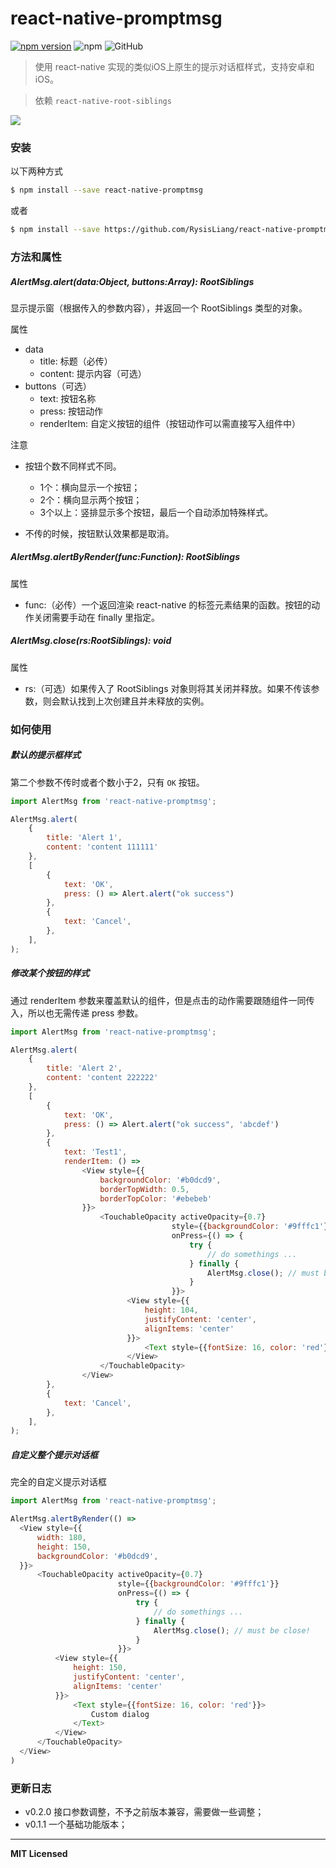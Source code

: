 
# react-native-promptmsg

[![npm version](https://badge.fury.io/js/react-native-promptmsg.svg)](https://badge.fury.io/js/react-native-promptmsg)
![npm](https://img.shields.io/npm/dm/react-native-promptmsg)
![GitHub](https://img.shields.io/github/license/RysisLiang/react-native-promptmsg)

> 使用 react-native 实现的类似iOS上原生的提示对话框样式，支持安卓和iOS。

> 依赖 `react-native-root-siblings`

![](media/alert_demo_1.gif)

### 安装

以下两种方式

```bash
$ npm install --save react-native-promptmsg
```
或者
```bash
$ npm install --save https://github.com/RysisLiang/react-native-promptmsg.git
```

### 方法和属性

##### AlertMsg.alert(data:Object, buttons:Array): RootSiblings

显示提示窗（根据传入的参数内容），并返回一个 RootSiblings 类型的对象。

属性

- data
    - title: 标题（必传）
    - content: 提示内容（可选）
- buttons（可选）
    - text: 按钮名称
    - press: 按钮动作
    - renderItem: 自定义按钮的组件（按钮动作可以需直接写入组件中）

注意

- 按钮个数不同样式不同。
    - 1个：横向显示一个按钮；
    - 2个：横向显示两个按钮；
    - 3个以上：竖排显示多个按钮，最后一个自动添加特殊样式。

- 不传的时候，按钮默认效果都是取消。

##### AlertMsg.alertByRender(func:Function): RootSiblings

属性

- func:（必传）一个返回渲染 react-native 的标签元素结果的函数。按钮的动作关闭需要手动在 finally 里指定。


##### AlertMsg.close(rs:RootSiblings): void

属性

- rs:（可选）如果传入了 RootSiblings 对象则将其关闭并释放。如果不传该参数，则会默认找到上次创建且并未释放的实例。


### 如何使用

##### 默认的提示框样式

第二个参数不传时或者个数小于2，只有 `OK` 按钮。

```javascript
import AlertMsg from 'react-native-promptmsg';

AlertMsg.alert(
    {
        title: 'Alert 1',
        content: 'content 111111'
    },
    [
        {
            text: 'OK',
            press: () => Alert.alert("ok success")
        },
        {
            text: 'Cancel',
        },
    ],
);
```

##### 修改某个按钮的样式

通过 renderItem 参数来覆盖默认的组件，但是点击的动作需要跟随组件一同传入，所以也无需传递 press 参数。

```javascript
import AlertMsg from 'react-native-promptmsg';

AlertMsg.alert(
    {
        title: 'Alert 2',
        content: 'content 222222'
    },
    [
        {
            text: 'OK',
            press: () => Alert.alert("ok success", 'abcdef')
        },
        {
            text: 'Test1',
            renderItem: () =>
                <View style={{
                    backgroundColor: '#b0dcd9',
                    borderTopWidth: 0.5,
                    borderTopColor: '#ebebeb'
                }}>
                    <TouchableOpacity activeOpacity={0.7}
                                    style={{backgroundColor: '#9fffc1'}}
                                    onPress={() => {
                                        try {
                                            // do somethings ...
                                        } finally {
                                            AlertMsg.close(); // must be close!
                                        }
                                    }}>
                          <View style={{
                              height: 104,
                              justifyContent: 'center',
                              alignItems: 'center'
                          }}>
                              <Text style={{fontSize: 16, color: 'red'}}>Custom button</Text>
                          </View>
                    </TouchableOpacity>
                </View>
        },
        {
            text: 'Cancel',
        },
    ],
);
```

##### 自定义整个提示对话框

完全的自定义提示对话框

```javascript
import AlertMsg from 'react-native-promptmsg';

AlertMsg.alertByRender(() =>
  <View style={{
      width: 180,
      height: 150,
      backgroundColor: '#b0dcd9',
  }}>
      <TouchableOpacity activeOpacity={0.7}
                        style={{backgroundColor: '#9fffc1'}}
                        onPress={() => {
                            try {
                                // do somethings ...
                            } finally {
                                AlertMsg.close(); // must be close!
                            }
                        }}>
          <View style={{
              height: 150,
              justifyContent: 'center',
              alignItems: 'center'
          }}>
              <Text style={{fontSize: 16, color: 'red'}}>
                  Custom dialog
              </Text>
          </View>
      </TouchableOpacity>
  </View>
)
```

### 更新日志

- v0.2.0 接口参数调整，不予之前版本兼容，需要做一些调整；
- v0.1.1 一个基础功能版本；

---

**MIT Licensed**